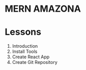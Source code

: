 # MERN AMAZONA
# Lessons
1. Introduction
2. Install Tools
3. Create React App
4. Create Git Repository
 